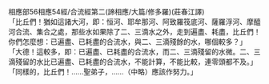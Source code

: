 相應部56相應54經/合流經第二(諦相應/大篇/修多羅)(莊春江譯)  
「比丘們！猶如這諸大河，即：恒河、耶牟那河、阿致羅筏底河、薩羅浮河、摩醯河合流、集合之處，那些水如果除了二、三滴水之外，走到遍盡、耗盡，比丘們！你們怎麼想：已遍盡、已耗盡的合流水，與二、三滴殘餘的水，哪個較多？」  
「大德！這較多，即：已遍盡、已耗盡的合流水，而二、三滴殘留的水微。二、三滴殘留的水比已遍盡、已耗盡的合流水，不能計算，不能比較，連零頭都不及。」  
「同樣的，比丘們！……聖弟子，……（中略）應該作努力。」  
  
  
